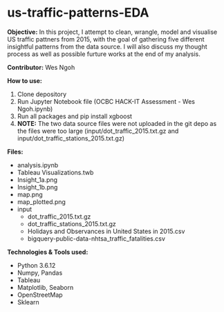 # us-traffic-patterns-EDA

**Objective:** In this project, I attempt to clean, wrangle, model and visualise US traffic pattners from 2015, with the goal of gathering five different insightful patterns from the data source. I will also discuss my thought process as well as possible furture works at the end of my analysis.

**Contributor:** Wes Ngoh

**How to use:** 
  1. Clone depository
  2. Run Jupyter Notebook file (OCBC HACK-IT Assessment - Wes Ngoh.ipynb)
  3. Run all packages and pip install xgboost
  4. **NOTE:** The two data source files were not uploaded in the git depo as the files were too large (input/dot_traffic_2015.txt.gz and input/dot_traffic_stations_2015.txt.gz)

**Files:**
- analysis.ipynb
- Tableau Visualizations.twb
- Insight_1a.png
- Insight_1b.png
- map.png
- map_plotted.png
- input
  - dot_traffic_2015.txt.gz
  - dot_traffic_stations_2015.txt.gz
  - Holidays and Observances in United States in 2015.csv
  - bigquery-public-data-nhtsa_traffic_fatalities.csv

**Technologies & Tools used:**
  - Python 3.6.12
  - Numpy, Pandas
  - Tableau
  - Matplotlib, Seaborn
  - OpenStreetMap
  - Sklearn
